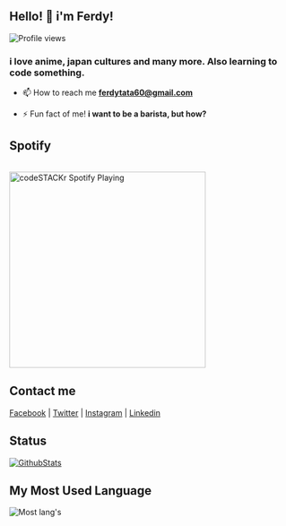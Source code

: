 ## Hello! 👋 i'm Ferdy!
![Profile views](https://komarev.com/ghpvc/?username=kakeyrin&color=brightgreen)
<h3 align="left">i love anime, japan cultures and many more. Also learning to code something.</h3>

- 📫 How to reach me **ferdytata60@gmail.com**


- ⚡ Fun fact of me! **i want to be a barista, but how?**

## Spotify
<p align="left">
<br>
<img src="https://now-playing-codestackr.vercel.app/api/spotify-playing" alt="codeSTACKr Spotify Playing" align="center "width="350" />
</p>

## Contact me

[Facebook](https://facebook.com/ferrrmi) | [Twitter](https://twitter.com/ferrrmi) | [Instagram](https://instagram.com/ferrrmi) | [Linkedin](https://www.linkedin.com/in/ferdymuhammadiqbal)

## Status

[![GithubStats](https://github-readme-stats.vercel.app/api?username=kakeyrin&show_icons=true)](https://github.com/kakeyrin)

## My Most Used Language

![Most lang's](https://github-readme-stats.vercel.app/api/top-langs/?username=kakeyrin&langs_count=6&layout=compact)
